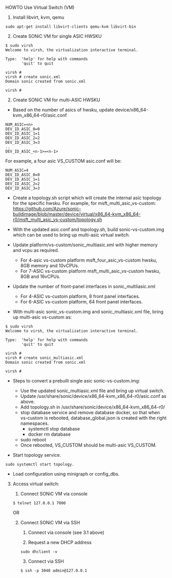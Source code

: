 HOWTO Use Virtual Switch (VM)

1. Install libvirt, kvm, qemu

```
sudo apt-get install libvirt-clients qemu-kvm libvirt-bin
```

2. Create SONiC VM for single ASIC HWSKU

```
$ sudo virsh
Welcome to virsh, the virtualization interactive terminal.

Type:  'help' for help with commands
       'quit' to quit

virsh # 
virsh # create sonic.xml
Domain sonic created from sonic.xml

virsh # 
```

2. Create SONiC VM for multi-ASIC HWSKU

- Based on the number of asics of hwsku, update device/x86_64-kvm_x86_64-r0/asic.conf 
```
NUM_ASIC=<n>
DEV_ID_ASIC_0=0
DEV_ID_ASIC_1=1
DEV_ID_ASIC_2=2
DEV_ID_ASIC_3=3
..
DEV_ID_ASIC_<n-1>=<n-1>
```
For example, a four asic VS_CUSTOM asic.conf will be:
```
NUM_ASIC=4
DEV_ID_ASIC_0=0
DEV_ID_ASIC_1=1
DEV_ID_ASIC_2=2
DEV_ID_ASIC_3=3
```
- Create a topology.sh script which will create the internal asic topology for
the specific hwsku.
For example, for msft_multi_asic_vs-custom:
https://github.com/Azure/sonic-buildimage/blob/master/device/virtual/x86_64-kvm_x86_64-r0/msft_multi_asic_vs-custom/topology.sh

- With the updated asic.conf and topology.sh, build sonic-vs-custom.img which can be used to 
bring up multi-asic virtual switch.

- Update platform/vs-custom/sonic_multiasic.xml with higher memory and vcpu as required.
  - For 4-asic vs-custom platform msft_four_asic_vs-custom hwsku, 8GB memory and 10vCPUs.
  - For 7-ASIC vs-custom platform msft_multi_asic_vs-custom hwsku, 8GB and 16vCPUs.
- Update the number of front-panel interfaces in sonic_multliasic.xml
    - For 4-ASIC vs-custom platform, 8 front panel interfaces.
    - For 6-ASIC vs-custom platform, 64 front panel interfaces.

- With multi-asic sonic_vs-custom.img and sonic_multiasic.xml file, bring up multi-asic
vs-custom as:

```
$ sudo virsh
Welcome to virsh, the virtualization interactive terminal.

Type:  'help' for help with commands
       'quit' to quit

virsh #
virsh # create sonic_multiasic.xml 
Domain sonic created from sonic.xml

virsh #
```

- Steps to convert a prebuilt single asic sonic-vs-custom.img:
  - Use the updated sonic_multiasic.xml file and bring up virtual switch.
  - Update /usr/share/sonic/device/x86_64-kvm_x86_64-r0/asic.conf as above.
  - Add topology.sh in /usr/share/sonic/device/x86_64-kvm_x86_64-r0/<HWSKU>
  - stop database service and remove database docker, so that when vs-custom is 
rebooted, database_global.json is created with the right namespaces.
    - systemctl stop database
    - docker rm database
  - sudo reboot
  - Once rebooted, VS_CUSTOM should be multi-asic VS_CUSTOM.

- Start topology service.
```
sudo systemctl start topology.
```

- Load configuration using minigraph or config_dbs.

3. Access virtual switch:

    1. Connect SONiC VM via console
    ```
    $ telnet 127.0.0.1 7000
    ```
    
    OR

    2. Connect SONiC VM via SSH
        
        1. Connect via console (see 3.1 above)

        2. Request a new DHCP address
        ```
        sudo dhclient -v
        ```
        
        3. Connect via SSH
        ```
        $ ssh -p 3040 admin@127.0.0.1
        ```
